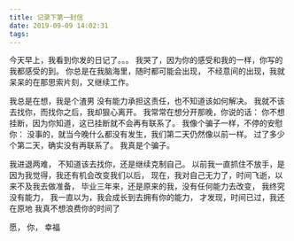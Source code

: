```yaml
---
title: 记录下第一封信 
date: 2019-09-09 14:02:31
tags:
---
```


今天早上，我看到你发的日记了。。。
我哭了，因为你的感受和我的一样，你写的我都感受的到。
你总是在我脑海里，随时都可能会出现，
不经意间的出现，我就呆呆的在那思索片刻，又继续工作。
<!--more-->

我总是在想，我是个渣男
没有能力承担这责任，也不知道该如何解决。
我就不该去找你，而找你之后，我却狠心离开。
我常常在想分开那晚，你说的话：
你不想挂断，因为你知道，这已挂断就不会再有联系了。
我像个骗子一样，不停的安慰你：
没事的，就当今晚什么都没有发生，我们第二天仍然像以前一样。
过了多少个第二天，确实没有再联系了。
我真是个骗子。

我进退两难，
不知道该去找你，还是继续克制自己。
以前我一直抓住不放手，是因为我觉得，我还有机会改变我们以后，
现在，我对自己无力了，时间飞逝，以来不及我去做准备，
毕业三年来，还是原来的我，没有任何能力去改变，
我终究没有能力，
我一直以为，我会成长到去拥有你的能力，
才发现，时间已过，我还在原地
我真不想浪费你的时间了

愿， 你， 幸福

